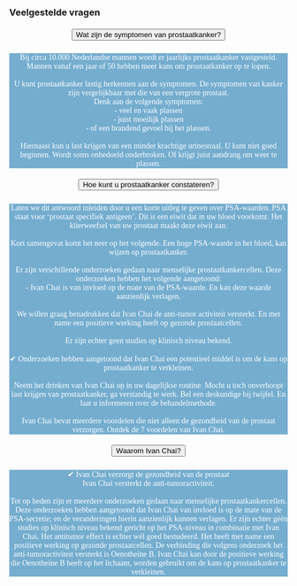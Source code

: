 ### Veelgestelde vragen
<!--START faq -->
<section id=faq>
<div data-aos="fade-right" class="col-md-12 aos-init aos-animate">
                    <div class="accordion" id="faqAccordion">
                        <div class="card shadow">
                            <div class="card-header" id="heading_1">
                                <h5 style="font-family:papyrus; text-align:center" class="mb-0">
                                    <button class="btn btn-link collapsed" type="button" data-toggle="collapse" data-target="#collapse_1" aria-expanded="false" aria-controls="collapse_1">Wat zijn de symptomen van prostaatkanker?</button>
                                </h5>
                            </div>
                            <div id="collapse_1" class="collapse" aria-labelledby="heading_1" data-parent="#faqAccordion" style="">
                                <div class="card-body" style="background-color: #75adcf; color: white">
                                    <p style="font-family:candara; text-align:center">Bij circa 10.000 Nederlandse mannen wordt er jaarlijks prostaatkanker vastgesteld. Mannen vanaf een jaar of 50 hebben meer kans om prostaatkanker op te lopen.<br><br>U kunt prostaatkanker lastig herkennen aan de symptomen. De symptomen van kanker zijn vergelijkbaar met die van een vergrote prostaat.<br>Denk aan de volgende symptomen:<br>- veel en vaak plassen<br>- juist moeilijk plassen<br>- of een brandend gevoel bij het plassen.<br><br>Hiernaast kun u last krijgen van een minder krachtige urinestraal. U kunt niet goed beginnen. Wordt soms onbedoeld onderbroken. Of krijgt juist aandrang om weer te plassen.</p>
                                </div>
                            </div>
                        </div>
                        <div class="card shadow">
                            <div class="card-header" id="heading_2">
                                <h5 style="font-family:papyrus; text-align:center" class="mb-0">
                                    <button class="btn btn-link collapsed" type="button" data-toggle="collapse" data-target="#collapse_2" aria-expanded="false" aria-controls="collapse_2">Hoe kunt u prostaatkanker constateren?</button>
                                </h5>
                            </div>
                            <div id="collapse_2" class="collapse" aria-labelledby="heading_2" data-parent="#faqAccordion" style="">
                                <div class="card-body" style="background-color: #75adcf; color: white">
                                    <p style="font-family:candara; text-align:center">Laten we dit antwoord inleiden door u een korte uitleg te geven over PSA-waarden. PSA staat voor ‘prostaat specifiek antigeen’. Dit is een eiwit dat in uw bloed voorkomt. Het klierweefsel van uw prostaat maakt deze eiwit aan.<br><br>Kort samengevat komt het neer op het volgende. Een hoge PSA-waarde in het bloed, kan wijzen op prostaatkanker.<br><br>Er zijn verschillende onderzoeken gedaan naar menselijke prostaatkankercellen. Deze onderzoeken hebben het volgende aangetoond:<br>- Ivan Chai is van invloed op de mate van de PSA-waarde. En kan deze waarde aanzienlijk verlagen.<br><br>We willen graag benadrukken dat Ivan Chai de anti-tumor activiteit versterkt. En met name een positieve werking heeft op gezonde prostaatcellen.<br><br>Er zijn echter geen studies op klinisch niveau bekend.<br><br>✔ Onderzoeken hebben aangetoond dat Ivan Chai een potentieel middel is om de kans op prostaatkanker te verkleinen.<br><br>Neem het drinken van Ivan Chai op in uw dagelijkse routine. Mocht u toch onverhoopt last krijgen van prostaatkanker, ga verstandig te werk. Bel een deskundige bij twijfel. En laat u informeren over de behandelmethode.<br><br>Ivan Chai bevat meerdere voordelen die niet alleen de gezondheid van de prostaat verzorgen. Ontdek de 7 voordelen van Ivan Chai.
                                    </p>
                                </div>
                            </div>
                        </div>
                        <div class="card shadow">
                            <div class="card-header" id="heading_3">
                                <h5 style="font-family:papyrus; text-align:center" class="mb-0">
                                    <button class="btn btn-link collapsed" type="button" data-toggle="collapse" data-target="#collapse_3" aria-expanded="false" aria-controls="collapse_3">Waarom Ivan Chai?</button>
                                </h5>
                            </div>
                            <div id="collapse_3" class="collapse" aria-labelledby="heading_3" data-parent="#faqAccordion" style="">
                                <div class="card-body" style="background-color: #75adcf; color: white">
                                    <p style="font-family:candara; text-align:center">✔ Ivan Chai verzorgt de gezondheid van de prostaat<br>Ivan Chai versterkt de anti-tumoractiviteit.<br><br>Tot op heden zijn er meerdere onderzoeken gedaan naar menselijke prostaatkankercellen. Deze onderzoeken hebben aangetoond dat Ivan Chai van invloed is op de mate van de PSA-secretie; en de veranderingen hierin aanzienlijk kunnen verlagen. Er zijn echter géén studies op klinisch niveau bekend gericht op het PSA-niveau in combinatie met Ivan Chai. Het antitumor effect is echter wél goed bestudeerd. Het heeft met name een positieve werking op gezonde prostaatcellen. De verbinding die volgens onderzoek het anti-tumoractiviteit versterkt is Oenotheïne B. Ivan Chai kan door de positieve werking die Oenotheïne B heeft op het lichaam, worden gebruikt om de kans op prostaatkanker te verkleinen.
                                    </p>
                                </div>
                            </div>
                        </section>
                <!--END faq -->

